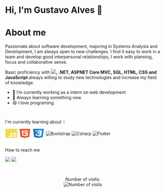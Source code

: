# Hi, I'm Gustavo Alves 👋

# About me
   
   Passionate about software development, majoring in Systems Analysis and Development, I am always open to new challenges. I find it easy to work in a team and develop good interpersonal relationships, I work with planning, focus and collaborative sense.

Basic proficiency with <b> <img src="https://img.shields.io/badge/C%23-239120?style=for-the-badge&logo=c-sharp&logoColor=white" >, .NET, ASPNET Core MVC, SQL, HTML, CSS and JavaScript </b> always willing to study new technologies and increase my field of knowledge.

- 🔭 I’m currently working as a intern on web development
- 🌱 Always learning something new
- 😄 I love programing





<div style="display: inline_block"><br>
   <p>I'm currently learning about ☟</p>
   
  <img align="center" alt="Rafa-Js" height="30" width="40" src="https://raw.githubusercontent.com/devicons/devicon/master/icons/javascript/javascript-plain.svg">
  <img align="center" alt="Rafa-HTML" height="30" width="40" src="https://raw.githubusercontent.com/devicons/devicon/master/icons/html5/html5-original.svg">
  <img align="center" alt="Rafa-CSS" height="30" width="40" src="https://raw.githubusercontent.com/devicons/devicon/master/icons/css3/css3-original.svg">
  <img align="center" alt="Bootstrap" height="30" width="40" src="https://cdn.jsdelivr.net/gh/devicons/devicon/icons/bootstrap/bootstrap-original.svg" />
  <img align="center" alt="Csharp" height="30" width="40" src="https://cdn.jsdelivr.net/gh/devicons/devicon/icons/csharp/csharp-original.svg" />
  <img align="center" alt="Flutter" height="30" width="40" src="https://cdn.jsdelivr.net/gh/devicons/devicon/icons/flutter/flutter-original.svg" />
  
  
  
  ##

<!--Contact badges: https://dev.to/envoy_/150-badges-for-github-pnk-->
<div>
   <p>  How to reach me </p>
   

 <a href = "mailto:gugaalves92@hotmail.com"><img src="https://img.shields.io/badge/-Email-%23333?style=for-the-badge&logo=gmail&logoColor=white" target="_blank"></a> 
  <a href = "https://www.linkedin.com/in/gustavo-oliveira-310bb41b7/"><img src="https://img.shields.io/badge/-LinkedIn-%230077B5?style=for-the-badge&logo=linkedin&logoColor=white" target="_blank"></a> 
</div>
 <abbr title=""></abbr>
  
  
<div>
  <br/>
  <p align="center">
    Number of visits: <br> <img src="https://profile-counter.glitch.me/GuruDevOp7884/count.svg" alt="Number of visits">
  </p>
</div>




